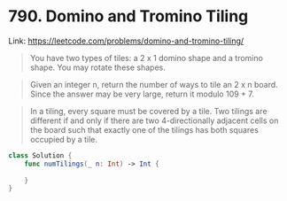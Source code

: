 # 790. Domino and Tromino Tiling

Link: https://leetcode.com/problems/domino-and-tromino-tiling/

> You have two types of tiles: a 2 x 1 domino shape and a tromino shape. You may rotate these shapes.

> Given an integer n, return the number of ways to tile an 2 x n board. Since the answer may be very large, return it modulo 109 + 7.

> In a tiling, every square must be covered by a tile. Two tilings are different if and only if there are two 4-directionally adjacent cells on the board such that exactly one of the tilings has both squares occupied by a tile.

``` swift
class Solution {
    func numTilings(_ n: Int) -> Int {
        
    }
}
```

